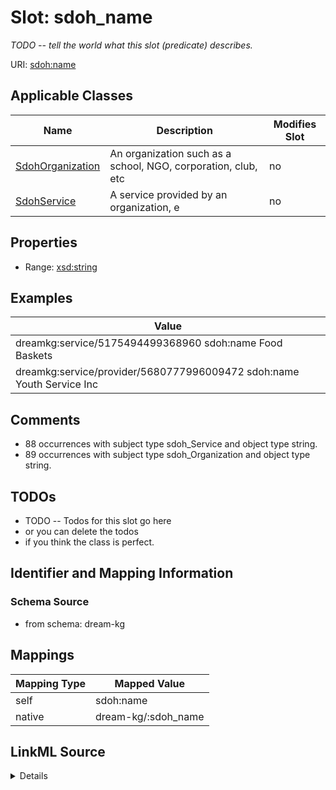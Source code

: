 

# Slot: sdoh_name


_TODO -- tell the world what this slot (predicate) describes._





URI: [sdoh:name](http://schema.org/name)



<!-- no inheritance hierarchy -->





## Applicable Classes

| Name | Description | Modifies Slot |
| --- | --- | --- |
| [SdohOrganization](../classes/SdohOrganization.md) | An organization such as a school, NGO, corporation, club, etc |  no  |
| [SdohService](../classes/SdohService.md) | A service provided by an organization, e |  no  |







## Properties

* Range: [xsd:string](http://www.w3.org/2001/XMLSchema#string)






## Examples

| Value |
| --- |
| dreamkg:service/5175494499368960 sdoh:name Food Baskets |
| dreamkg:service/provider/5680777996009472 sdoh:name Youth Service Inc |

## Comments

* 88 occurrences with subject type sdoh_Service and object type string.
* 89 occurrences with subject type sdoh_Organization and object type string.

## TODOs

* TODO -- Todos for this slot go here
* or you can delete the todos
* if you think the class is perfect.

## Identifier and Mapping Information







### Schema Source


* from schema: dream-kg




## Mappings

| Mapping Type | Mapped Value |
| ---  | ---  |
| self | sdoh:name |
| native | dream-kg/:sdoh_name |




## LinkML Source

<details>
```yaml
name: sdoh_name
description: TODO -- tell the world what this slot (predicate) describes.
todos:
- TODO -- Todos for this slot go here
- or you can delete the todos
- if you think the class is perfect.
comments:
- 88 occurrences with subject type sdoh_Service and object type string.
- 89 occurrences with subject type sdoh_Organization and object type string.
examples:
- value: dreamkg:service/5175494499368960 sdoh:name Food Baskets
- value: dreamkg:service/provider/5680777996009472 sdoh:name Youth Service Inc
from_schema: dream-kg
rank: 1000
slot_uri: sdoh:name
alias: sdoh_name
domain_of:
- sdoh_Organization
- sdoh_Service
range: string

```
</details>